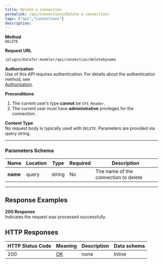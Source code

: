 ```yaml
---
title: Delete a connection
permalink: /api/Connections/Delete a connection/
tags: ["api","Connections"]
description: 
---
```


**Method**  
`DELETE`

**Request URL**
```html
/plugin/datafor-modeler/api/connection/deletebyname
```

**Authorization**  
Use of this API requires authentication. For details about the authentication method, see  
[Authorization](/api/index/#_5-authentication-security).

**Preconditions**
1. The current user’s type **cannot** be `SYS_Reader`.
2. The current user must have **administrative** privileges for the connection.

**Content Type**  
No request body is typically used with `DELETE`. Parameters are provided via query string.

---

### **Parameters Schema**

| Name  | Location | Type   | Required | Description                    |
|-------|----------|--------|----------|--------------------------------|
| **name** | query    | string | No       | The name of the connection to delete |

---

## **Response Examples**

**200 Response**  
Indicates the request was processed successfully.

## **HTTP Responses**

| HTTP Status Code | Meaning                                                                 | Description | Data schema |
|------------------|-------------------------------------------------------------------------|------------|------------|
| 200              | [OK](https://tools.ietf.org/html/rfc7231#section-6.3.1)                | none       | Inline     |